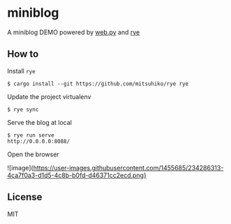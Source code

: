 # miniblog

A miniblog DEMO powered by [web.py](https://github.com/webpy/webpy) and [rye](https://github.com/mitsuhiko/rye)

## How to

Install `rye`

```
$ cargo install --git https://github.com/mitsuhiko/rye rye
```

Update the project virtualenv

```
$ rye sync
```

Serve the blog at local

```
$ rye run serve
http://0.0.0.0:8088/
```

Open the browser

![image](https://user-images.githubusercontent.com/1455685/234286313-4ca7f0a3-d1d5-4c8b-b0fd-d46371cc2ecd.png}

## License

MIT
